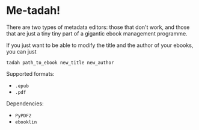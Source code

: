 # Me-tadah!

There are two types of metadata editors: those that don't work, and those that are just a tiny tiny part of a gigantic ebook management programme.

If you just want to be able to modify the title and the author of your ebooks, you can just

```
tadah path_to_ebook new_title new_author
```

Supported formats:
- `.epub`
- `.pdf`

Dependencies:

- `PyPDF2`
- `ebooklin`